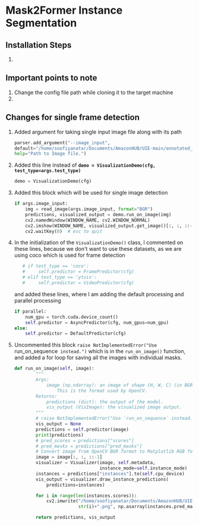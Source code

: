 # Mask2Former Instance Segmentation

## Installation Steps
1. 

## Important points to note

1. Change the config file path while cloning it to the target machine
2. 

## Changes for single frame detection

1. Added argument for taking single input image file along with its path
    
    ```python
    parser.add_argument("--image_input", 
    default="/home/soofiyanatar/Documents/AmazonHUB/UIE-main/annotated_real_v1_resized/images/scene_03/bin_1E/bin_1E_color_0006.png",
    help="Path to Image file.")
    ```
    
2. Added this line instead of **`demo = VisualizationDemo(cfg, test_type=args.test_type)`**
    
    ```python
    demo = VisualizationDemo(cfg)
    ```
    
1. Added this block which will be used for single image detection
    
    ```python
    if args.image_input:
    	img = read_image(args.image_input, format="BGR")
    	predictions, visualized_output = demo.run_on_image(img)
    	cv2.namedWindow(WINDOW_NAME, cv2.WINDOW_NORMAL)
    	cv2.imshow(WINDOW_NAME, visualized_output.get_image()[:, :, ::-1])
    	cv2.waitKey(0)  # esc to quit
    ```
    
2. In the initialization of the `VisualizationDemo()` class, I commented on these lines, because we don't want to use these datasets, as we are using coco which is used for frame detection
    
    ```python
       # if test_type == 'coco': 
       #     self.predictor = FramePredictor(cfg)
       # elif test_type == 'ytvis':
       #     self.predictor = VideoPredictor(cfg)
    ```
    
    and added these lines, where I am adding the default processing and parallel processing
    
    ```python
    if parallel:
        num_gpu = torch.cuda.device_count()
        self.predictor = AsyncPredictor(cfg, num_gpus=num_gpu)
    else:
        self.predictor = DefaultPredictor(cfg)
    ```
    
3. Uncommented this block `raise NotImplementedError("Use `run_on_sequence` instead.")` which is in the `run_on_image()` function, and added a for loop for saving all the images with individual masks.
    
    ```python
    def run_on_image(self, image):
            """
            Args:
                image (np.ndarray): an image of shape (H, W, C) (in BGR order).
                    This is the format used by OpenCV.
            Returns:
                predictions (dict): the output of the model.
                vis_output (VisImage): the visualized image output.
            """
            # raise NotImplementedError("Use `run_on_sequence` instead.")
            vis_output = None
            predictions = self.predictor(image)
            print(predictions)
            # pred_scores = predictions["scores"]
            # pred_masks = predictions["pred_masks"]
            # Convert image from OpenCV BGR format to Matplotlib RGB format.
            image = image[:, :, ::-1]
            visualizer = Visualizer(image, self.metadata,
                                    instance_mode=self.instance_mode)
            instances = predictions["instances"].to(self.cpu_device)
            vis_output = visualizer.draw_instance_predictions(
                predictions=instances)
    
            for i in range(len(instances.scores)):
                cv2.imwrite("/home/soofiyanatar/Documents/AmazonHUB/UIE-main/masks/label_image" +
                            str(i)+".png", np.asarray(instances.pred_masks)[i])
    
            return predictions, vis_output
    ```
